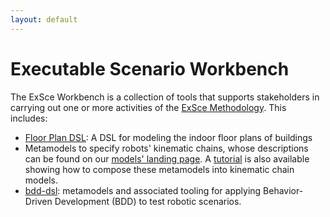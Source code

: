 ```yaml
---
layout: default
---
```

# Executable Scenario Workbench

The ExSce Workbench is a collection of tools that supports stakeholders in carrying out one or more
activities of the [ExSce Methodology](terminology.md). This includes:

- [Floor Plan DSL](https://github.com/sesame-project/FloorPlan-DSL):
  A DSL for modeling the indoor floor plans of buildings
- Metamodels to specify robots' kinematic chains, whose descriptions can be found on our
  [models' landing page](https://sesame-project.github.io/exsce/exsce-repo.html).
  A [tutorial](https://github.com/comp-rob2b/modelling-tutorial/) is also available
  showing how to compose these metamodels into kinematic chain models.
- [bdd-dsl](https://hbrs-sesame.github.io/bdd-dsl/): metamodels and associated tooling for
  applying Behavior-Driven Development (BDD) to test robotic scenarios.
